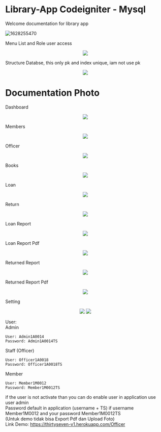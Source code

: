 # Library-App Codeigniter - Mysql
Welcome documentation for library app

![1628255470](https://user-images.githubusercontent.com/77251566/129654763-35529622-9963-4d3e-9e54-e768634bed82.png)

Menu List and Role user access

<p align="center">
  <img src="https://user-images.githubusercontent.com/77251566/124707214-b5fbeb00-df22-11eb-9f9b-b067c19b3580.png">
</p>


Structure Databse, this only pk and index unique, iam not use pk
<p align="center">
  <img src="https://user-images.githubusercontent.com/77251566/124686783-e67d5e00-defd-11eb-858f-785989e17f85.png">
</p>

# Documentation Photo


  Dashboard
<p align="center">
  <img src="https://user-images.githubusercontent.com/77251566/125040721-2b51f200-e0c2-11eb-9589-b7f5596393fc.png">
</p>
  Members
<p align="center">
  <img src="https://user-images.githubusercontent.com/77251566/125040980-70762400-e0c2-11eb-84f2-1f38b8e1441b.png">
</p>
  Officer
<p align="center">
  <img src="https://user-images.githubusercontent.com/77251566/125041073-8be12f00-e0c2-11eb-9a9f-44d85d5edd1f.png">
</p>
Books
<p align="center">
  <img src="https://user-images.githubusercontent.com/77251566/125041167-a87d6700-e0c2-11eb-9a2c-1468cd81b475.png">
</p>
Loan
<p align="center">
  <img src="https://user-images.githubusercontent.com/77251566/125041408-ee3a2f80-e0c2-11eb-8684-f4b4c47d6548.png">
</p>
Return
<p align="center">
  <img src="https://user-images.githubusercontent.com/77251566/125041564-188bed00-e0c3-11eb-9745-aee10a8a97f4.png">
</p>
Loan Report
<p align="center">
  <img src="https://user-images.githubusercontent.com/77251566/125041695-3d806000-e0c3-11eb-9168-82b6b088b6c3.png">
</p>
Loan Report Pdf
<p align="center">
  <img src="https://user-images.githubusercontent.com/77251566/124894093-88d43900-e005-11eb-9564-1f54af2bb9d3.png">
</p>
Returned Report
<p align="center">
  <img src="https://user-images.githubusercontent.com/77251566/125041824-643e9680-e0c3-11eb-9b6c-3da7f22fba3b.png">
</p>
Returned Report Pdf
<p align="center">
  <img src="https://user-images.githubusercontent.com/77251566/125042800-75d46e00-e0c4-11eb-9c45-ab31ff4cb0c8.png">
</p>
Setting
<p align="center">
  <img src="https://user-images.githubusercontent.com/77251566/125042077-a7006e80-e0c3-11eb-861c-dba9a5e0077f.png">
  <img src="https://user-images.githubusercontent.com/77251566/125042117-b089d680-e0c3-11eb-822e-223f8a2f2d69.png">
</p>


User:<br>
Admin

    User: Admin1A0014 
    Password: Admin1A0014TS 
Staff (Officer)

    User: Officer1A0018 
    Password: Officer1A0018TS 
Member

    User: Member1M0012 
    Password: Member1M0012TS 
if the user is not activate than you can do enable user in application use user admin </br>
Password default in application (username + TS) if username Member1M0012 and your password Member1M0012TS </br>
(Untuk demo tidak bisa Export Pdf dan Upload Foto) </br>
Link Demo: https://thirtyseven-v1.herokuapp.com/Officer
